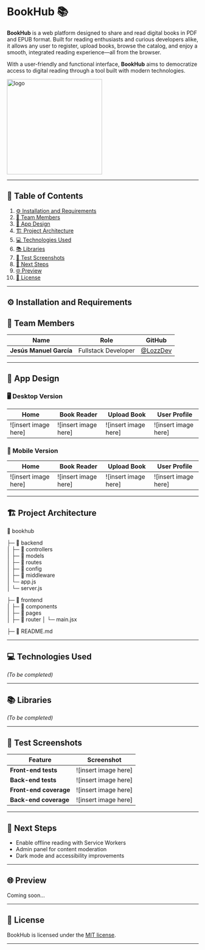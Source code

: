 # **BookHub** 📚

**BookHub** is a web platform designed to share and read digital books in PDF and EPUB format. Built for reading enthusiasts and curious developers alike, it allows any user to register, upload books, browse the catalog, and enjoy a smooth, integrated reading experience—all from the browser.

With a user-friendly and functional interface, **BookHub** aims to democratize access to digital reading through a tool built with modern technologies.

<img src="https://github.com/user-attachments/assets/a6588a8a-3f27-40d2-a7f6-942dc8d57ec1" alt="logo" width="250"/>


---

## 📌 **Table of Contents**
1. [⚙️ Installation and Requirements](#installation-and-requirements)
2. [👥 Team Members](#-team-members)
3. [🎨 App Design](#-app-design)
4. [🏗️ Project Architecture](#project-architecture)
5. [💻 Technologies Used](#-technologies-used) 
6. [📚 Libraries](#-libraries)
7. [🧪 Test Screenshots](#-test-screenshots)
8. [🚀 Next Steps](#-next-steps)
9. [🌐 Preview](#-preview)
10. [🔖 License](#-license)

---

## ⚙️ Installation and Requirements <a name="installation-and-requirements"></a>



## 👥 **Team Members**  

| Name | Role | GitHub |
|------|------|--------|
| **Jesús Manuel García** | Fullstack Developer | [@LozzDev](https://github.com/LozzDev) |

---

## 🎨 **App Design**

### 🖥️ Desktop Version  

| Home | Book Reader | Upload Book | User Profile |
|------|-------------|--------------|---------------|
| ![insert image here] | ![insert image here] | ![insert image here] | ![insert image here] |

### 📱 Mobile Version  

| Home | Book Reader | Upload Book | User Profile |
|------|-------------|--------------|---------------|
| ![insert image here] | ![insert image here] | ![insert image here] | ![insert image here] |

---

## 🏗️ Project Architecture <a name="project-architecture"></a>

📂 bookhub

├─ 📂 backend  
│ ├─ 📂 controllers  
│ ├─ 📂 models  
│ ├─ 📂 routes  
│ ├─ 📂 config  
│ ├─ 📂 middleware  
│ └─ app.js  
│ └─ server.js  

├─ 📂 frontend  
│ ├─ 📂 components  
│ ├─ 📂 pages  
│ ├─ 📂 router 
│ └─ main.jsx
 
├─ 📄 README.md  

---

## 💻 **Technologies Used**

_(To be completed)_

---

## 📚 **Libraries**

_(To be completed)_

---

## 🧪 **Test Screenshots**

| Feature | Screenshot |
|---------|------------|
| **Front-end tests** | ![insert image here] |
| **Back-end tests** | ![insert image here] |
| **Front-end coverage** | ![insert image here] |
| **Back-end coverage** | ![insert image here] |


---

## 🚀 **Next Steps**

- Enable offline reading with Service Workers
- Admin panel for content moderation
- Dark mode and accessibility improvements

---

## 🌐 **Preview**
Coming soon…

---

## 🔖 **License**

BookHub is licensed under the [MIT license](https://opensource.org/licenses/MIT).

---
